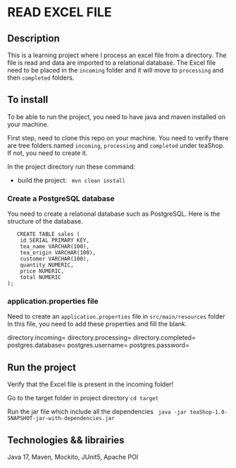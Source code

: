 # READ EXCEL FILE

## Description
This is a learning project where I process an excel file from a directory. The file is read and data are imported to a relational database. The Excel file need to be placed in the `incoming` folder and it will move to `processing` and then `completed` folders.


## To install

To be able to run the project, you need to have java and maven installed on your machine. 

First step, need to clone this repo on your machine.
You need to verify there are tree folders named `incoming`, `processing` and `completed` under teaShop. If not, you need to create it. 

In the project directory run these command: 
- build the project: 
``` mvn clean install```

### Create a PostgreSQL database
You need to create a relational database such as PostgreSQL. Here is the structure of the database. 
```
   CREATE TABLE sales (
    id SERIAL PRIMARY KEY,
    tea_name VARCHAR(100),
    tea_origin VARCHAR(100),
    customer VARCHAR(100),
    quantity NUMERIC,
    price NUMERIC,
    total NUMERIC
);

```

### application.properties file
Need to create an `application.properties` file in `src/main/resources` folder
In this file, you need to add these properties and fill the blank. 

  directory.incoming=
  directory.processing=
  directory.completed=
  postgres.database=
  postgres.username=
  postgres.password=

## Run the project

Verify that the Excel file is present in the incoming folder!

Go to the target folder in project directory
``` cd target ```

Run the jar file which include all the dependencies
``` java -jar teaShop-1.0-SNAPSHOT-jar-with-dependencies.jar```
## Technologies && librairies
Java 17,
Maven,
Mockito,
JUnit5,
Apache POI
